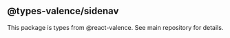 ## @types-valence/sidenav

This package is types from @react-valence. See main repository for details.
